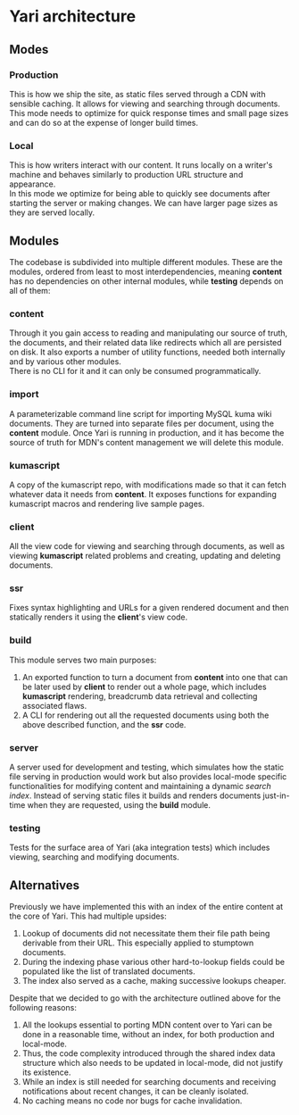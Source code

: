# Yari architecture

## Modes

### Production

This is how we ship the site, as static files served through a CDN with
sensible caching. It allows for viewing and searching through documents.\
This mode needs to optimize for quick response times and small page sizes and
can do so at the expense of longer build times.

### Local

This is how writers interact with our content. It runs locally on a writer's
machine and behaves similarly to production URL structure and appearance.\
In this mode we optimize for being able to quickly see documents after
starting the server or making changes. We can have larger page sizes as they
are served locally.

## Modules

The codebase is subdivided into multiple different modules. These are the
modules, ordered from least to most interdependencies, meaning **content** has
no dependencies on other internal modules, while **testing** depends on all of
them:

### content

Through it you gain access to reading and manipulating our source of truth,
the documents, and their related data like redirects which all are persisted
on disk. It also exports a number of utility functions, needed both internally
and by various other modules.\
There is no CLI for it and it can only be consumed programmatically.

### import

A parameterizable command line script for importing MySQL kuma wiki documents.
They are turned into separate files per document, using the **content** module.
Once Yari is running in production, and it has become the source of truth for
MDN's content management we will delete this module.

### kumascript

A copy of the kumascript repo, with modifications made so that it can fetch
whatever data it needs from **content**. It exposes functions for expanding
kumascript macros and rendering live sample pages.

### client

All the view code for viewing and searching through documents, as well as
viewing **kumascript** related problems and creating, updating and deleting
documents.

### ssr

Fixes syntax highlighting and URLs for a given rendered document and then
statically renders it using the **client**'s view code.

### build

This module serves two main purposes:

1. An exported function to turn a document from **content** into one that can
   be later used by **client** to render out a whole page, which includes
   **kumascript** rendering, breadcrumb data retrieval and collecting associated
   flaws.
2. A CLI for rendering out all the requested documents using both the above
   described function, and the **ssr** code.

### server

A server used for development and testing, which simulates how the
static file serving in production would work but also provides local-mode
specific functionalities for modifying content and maintaining a dynamic
_search index_. Instead of serving static files it builds and renders
documents just-in-time when they are requested, using the **build** module.

### testing

Tests for the surface area of Yari (aka integration tests) which includes
viewing, searching and modifying documents.

## Alternatives

Previously we have implemented this with an index of the entire content at
the core of Yari. This had multiple upsides:

1. Lookup of documents did not necessitate them their file path being derivable
   from their URL. This especially applied to stumptown documents.
2. During the indexing phase various other hard-to-lookup fields could be
   populated like the list of translated documents.
3. The index also served as a cache, making successive lookups cheaper.

Despite that we decided to go with the architecture outlined above for the
following reasons:

1. All the lookups essential to porting MDN content over to Yari can be done
   in a reasonable time, without an index, for both production and local-mode.
2. Thus, the code complexity introduced through the shared index data structure
   which also needs to be updated in local-mode, did not justify its existence.
3. While an index is still needed for searching documents and receiving
   notifications about recent changes, it can be cleanly isolated.
4. No caching means no code nor bugs for cache invalidation.
